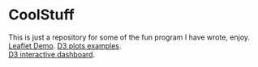 # CoolStuff
This is just a repository for some of the fun program I have wrote, enjoy.   
[Leaflet Demo](https://runzgit.github.io/CoolStuff/LeafLetDemo/). 
[D3 plots examples](https://runzgit.github.io/CoolStuff/Information%20Visulization/Viz1/).  
[D3 interactive dashboard](https://runzgit.github.io/CoolStuff/Information%20Visulization/Viz2/). 

